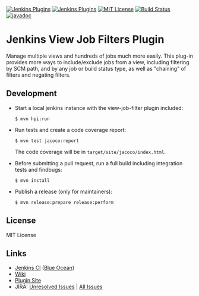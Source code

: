 [![Jenkins Plugins](https://img.shields.io/jenkins/plugin/v/view-job-filters.svg)](https://plugins.jenkins.io/view-job-filters)
[![Jenkins Plugins](https://img.shields.io/jenkins/plugin/i/view-job-filters.svg)](https://plugins.jenkins.io/view-job-filters)
[![MIT License](https://img.shields.io/github/license/jenkinsci/view-job-filters-plugin.svg)](LICENSE)
[![Build Status](https://ci.jenkins.io/buildStatus/icon?job=Plugins/view-job-filters-plugin/master)](https://ci.jenkins.io/blue/organizations/jenkins/Plugins%2Fview-job-filters-plugin/branches)
[![javadoc](https://img.shields.io/badge/javadoc-available-brightgreen.svg)](https://javadoc.jenkins.io/plugin/view-job-filters/)

# Jenkins View Job Filters Plugin

Manage multiple views and hundreds of jobs much more easily. This plug-in provides more ways to
include/exclude jobs from a view, including filtering by SCM path, and by any job or build status type, as well
as "chaining" of filters and negating filters.

## Development

* Start a local jenkins instance with the view-job-filter plugin included:

  ```
  $ mvn hpi:run
  ```

* Run tests and create a code coverage report:
 
  ```
  $ mvn test jacoco:report
  ```
  
  The code coverage will be in `target/site/jacoco/index.html`.

* Before submitting a pull request, run a full build including integration tests and findbugs:

  ```
  $ mvn install
  ```
  
* Publish a release (only for maintainers):

  ```
  $ mvn release:prepare release:perform
  ```

## License

MIT License

## Links

* [Jenkins CI](https://ci.jenkins.io/job/Plugins/job/view-job-filters-plugin/) ([Blue Ocean](https://ci.jenkins.io/blue/organizations/jenkins/Plugins%2Fview-job-filters-plugin/branches))
* [Wiki](https://wiki.jenkins.io/display/JENKINS/View+Job+Filters)
* [Plugin Site](https://plugins.jenkins.io/view-job-filters)
* JIRA: [Unresolved Issues](https://issues.jenkins-ci.org/issues/?filter=18844) | [All Issues](https://issues.jenkins-ci.org/issues/?filter=18843)

